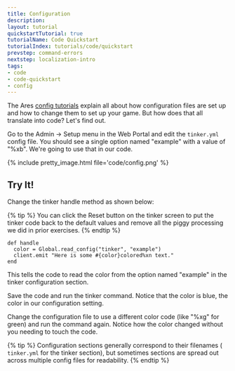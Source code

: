 ```yaml
---
title: Configuration
description: 
layout: tutorial
quickstartTutorial: true
tutorialName: Code Quickstart
tutorialIndex: tutorials/code/quickstart
prevstep: command-errors
nextstep: localization-intro
tags:
- code
- code-quickstart
- config
---
```


The Ares [config tutorials](/tutorials/config) explain all about how configuration files are set up and how to change them to set up your game.  But how does that all translate into code?  Let's find out.

Go to the Admin -> Setup menu in the Web Portal and edit the `tinker.yml` config file.  You should see a single option named "example" with a value of "%xb".   We're going to use that in our code.  

{% include pretty_image.html file='code/config.png' %}

## Try It!

Change the tinker handle method as shown below:

{% tip %} 
You can click the Reset button on the tinker screen to put the tinker code back to the default values and remove all the piggy processing we did in prior exercises.
{% endtip %}

    def handle
      color = Global.read_config("tinker", "example")
      client.emit "Here is some #{color}colored%xn text."
    end

This tells the code to read the color from the option named "example" in the tinker configuration section.

Save the code and run the tinker command.  Notice that the color is blue, the color in our configuration setting.

Change the configuration file to use a different color code (like "%xg" for green) and run the command again.  Notice how the color changed without you needing to touch the code.

{% tip %} 
Configuration sections generally correspond to their filenames ( `tinker.yml`  for the tinker section), but sometimes sections are spread out across multiple config files for readability.
{% endtip %}

